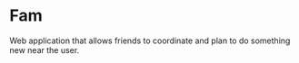 # Fam
Web application that allows friends to coordinate and plan to do something new near the user.
